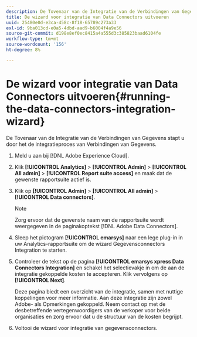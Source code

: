 ```yaml
---
description: De Tovenaar van de Integratie van de Verbindingen van Gegevens stapt u door het de integratieproces van Verbindingen van Gegevens.
title: De wizard voor integratie van Data Connectors uitvoeren
uuid: 25480e0d-e3ca-458c-8f18-65789c273a33
exl-id: 9ba013cd-e0a5-4dbd-aad9-b6004f4a9e56
source-git-commit: d198e8ef0ec8415a4a555d3c385823baad6104fe
workflow-type: tm+mt
source-wordcount: '156'
ht-degree: 8%

---
```


# De wizard voor integratie van Data Connectors uitvoeren{#running-the-data-connectors-integration-wizard}

De Tovenaar van de Integratie van de Verbindingen van Gegevens stapt u door het de integratieproces van Verbindingen van Gegevens.

1. Meld u aan bij [!DNL Adobe Experience Cloud].
1. Klik **[!UICONTROL Analytics]** > **[!UICONTROL Admin]** > **[!UICONTROL All admin]** > **[!UICONTROL Report suite access]** en maak dat de gewenste rapportsuite actief is.
1. Klik op **[!UICONTROL Admin]** > **[!UICONTROL All admin]** > **[!UICONTROL Data connectors]**.

   >[!NOTE]
   >
   >Zorg ervoor dat de gewenste naam van de rapportsuite wordt weergegeven in de paginakoptekst [!DNL Adobe Data Connectors].

1. Sleep het pictogram **[!UICONTROL emarsys]** naar een lege plug-in in uw Analytics-rapportsuite om de wizard Gegevensconnectors Integration te starten.
1. Controleer de tekst op de pagina **[!UICONTROL emarsys xpress Data Connectors Integration]** en schakel het selectievakje in om de aan de integratie gekoppelde kosten te accepteren. Klik vervolgens op **[!UICONTROL Next]**.

   Deze pagina biedt een overzicht van de integratie, samen met nuttige koppelingen voor meer informatie. Aan deze integratie zijn zowel Adobe- als Opmerkingen gekoppeld. Neem contact op met de desbetreffende vertegenwoordigers van de verkoper voor beide organisaties en zorg ervoor dat u de structuur van de kosten begrijpt.
1. Voltooi de wizard voor integratie van gegevensconnectors.
